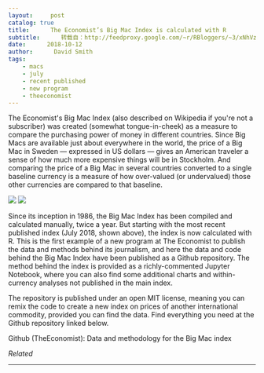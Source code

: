 ```yaml
---
layout:     post
catalog: true
title:      The Economist’s Big Mac Index is calculated with R
subtitle:      转载自：http://feedproxy.google.com/~r/RBloggers/~3/xNhVzydM5OY/
date:      2018-10-12
author:      David Smith
tags:
    - macs
    - july
    - recent published
    - new program
    - theeconomist
---
```







The Economist's Big Mac Index (also described on Wikipedia if you're not a subscriber) was created (somewhat tongue-in-cheek) as a measure to compare the purchasing power of money in different countries. Since Big Macs are available just about everywhere in the world, the price of a Big Mac in Sweden — expressed in US dollars — gives an American traveler a sense of how much more expensive things will be in Stockholm. And comparing the price of a Big Mac in several countries converted to a single baseline currency is a measure of how over-valued (or undervalued) those other currencies are compared to that baseline.

![](http://revolution-computing.typepad.com/.a/6a010534b1db25970b022ad372528e200c-800wi)
![](http://revolution-computing.typepad.com/.a/6a010534b1db25970b022ad372528e200c-800wi)


Since its inception in 1986, the Big Mac Index has been compiled and calculated manually, twice a year. But starting with the most recent published index (July 2018, shown above), the index is now calculated with R. This is the first example of a new program at The Economist to publish the data and methods behind its journalism, and here the data and code behind the Big Mac Index have been published as a Github repository. The method behind the index is provided as a richly-commented Jupyter Notebook, where you can also find some additional charts and within-currency analyses not published in the main index.

The repository is published under an open MIT license, meaning you can remix the code to create a new index on prices of another international commodity, provided you can find the data. Find everything you need at the Github repository linked below.

Github (TheEconomist): Data and methodology for the Big Mac index


*Related*








---
